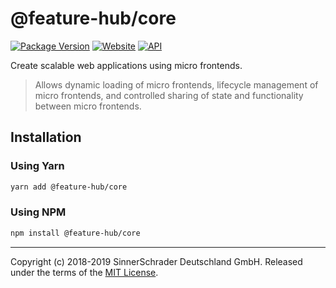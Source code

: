 # @feature-hub/core

[![Package Version][package-badge]][package-npm]
[![Website][website-badge]][website] [![API][api-badge]][api]

Create scalable web applications using micro frontends.

> Allows dynamic loading of micro frontends, lifecycle management of micro
> frontends, and controlled sharing of state and functionality between micro
> frontends.

## Installation

### Using Yarn

```sh
yarn add @feature-hub/core
```

### Using NPM

```sh
npm install @feature-hub/core
```

---

Copyright (c) 2018-2019 SinnerSchrader Deutschland GmbH. Released under the
terms of the [MIT License][license].

[api]: https://feature-hub.io/@feature-hub/core/
[api-badge]:
  https://img.shields.io/badge/API-%40feature--hub%2Fcore-%23ea3458.svg
[license]: https://github.com/sinnerschrader/feature-hub/blob/master/LICENSE
[package-badge]: https://img.shields.io/npm/v/@feature-hub/core.svg
[package-npm]: https://www.npmjs.com/package/@feature-hub/core
[website]: https://feature-hub.io/
[website-badge]:
  https://img.shields.io/badge/Website-feature--hub.io-%23500dc5.svg
